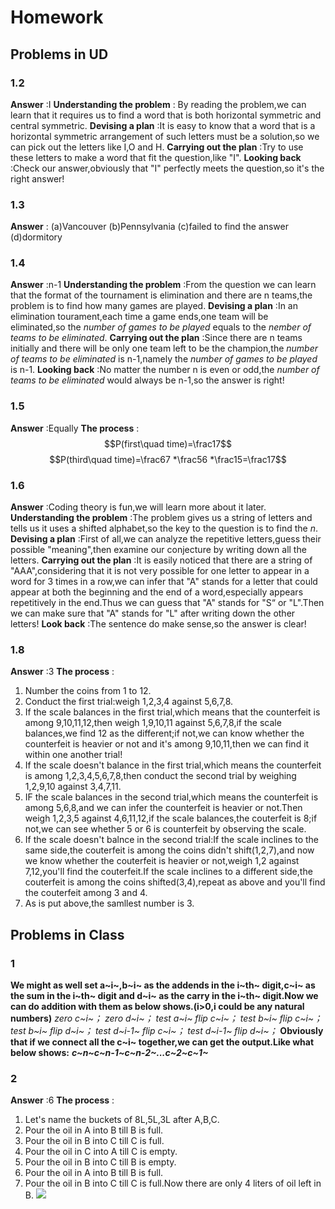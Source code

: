 # Homework
## Problems in UD
### 1.2
 **Answer** :I
**Understanding the problem** : By reading the problem,we can learn that it requires us to find a word that is both horizontal symmetric and central symmetric.
**Devising a plan** :It is easy to know that a word that is a horizontal symmetric arrangement of such letters must be a solution,so we can pick out the letters like I,O and H.
**Carrying out the plan** :Try to use these letters to make a word that fit the question,like "I".
**Looking back** :Check our answer,obviously that "I" perfectly meets the question,so it's the right answer!
### 1.3
**Answer** :
(a)Vancouver
(b)Pennsylvania
(c)failed to find the answer
(d)dormitory
### 1.4
**Answer** :n-1
**Understanding the problem** :From the question we can learn that the format of the tournament is elimination and there are n teams,the problem is to find how many games are played.
**Devising a plan** :In an elimination tourament,each time a game ends,one team will be eliminated,so the *number of games to be played* equals to the *nember of teams to be eliminated*.
**Carrying out the plan** :Since there are n teams initially and there will be only one team left to be the champion,the *number of teams to be eliminated* is n-1,namely the *number of games to be played* is n-1.
**Looking back** :No matter the number n is even or odd,the *number of teams to be eliminated* would always be n-1,so the answer is right!
### 1.5
**Answer** :Equally
**The process** :
$$P(first\quad time)=\frac17$$
$$P(third\quad time)=\frac67 *\frac56 *\frac15=\frac17$$
### 1.6
**Answer** :Coding theory is fun,we will learn more about it later.
**Understanding the problem** :The problem gives us a string of letters and tells us it uses a shifted alphabet,so the key to the question is to find the *n*.
**Devising a plan** :First of all,we can analyze the repetitive letters,guess their possible "meaning",then examine our conjecture by writing down all the letters.
**Carrying out the plan** :It is easily noticed that there are a string of "AAA",considering that it is not very possible for one letter to appear in a word for 3 times in a row,we can infer that "A" stands for a letter that could appear at both the beginning and the end of a word,especially appears repetitively in the end.Thus we can guess that "A" stands for "S“ or "L".Then we can make sure that "A" stands for "L" after writing down the other letters!
**Look back** :The sentence do make sense,so the answer is clear!
### 1.8
**Answer** :3
**The process** :
1. Number the coins from 1 to 12.
2. Conduct the first trial:weigh 1,2,3,4 against 5,6,7,8.
3. If the scale balances in the first trial,which means that the counterfeit is among 9,10,11,12,then weigh 1,9,10,11 against 5,6,7,8,if the scale balances,we find 12 as the different;if not,we can know whether the counterfeit is heavier or not and it's among 9,10,11,then we can find it within one another trial!
4. If the scale doesn't balance in the first trial,which means the counterfeit is among 1,2,3,4,5,6,7,8,then conduct the second trial by weighing 1,2,9,10 against 3,4,7,11.
5. IF the scale balances in the second trial,which means the counterfeit is among 5,6,8,and we can infer the counterfeit is heavier or not.Then weigh 1,2,3,5 against 4,6,11,12,if the scale balances,the couterfeit is 8;if not,we can see whether 5 or 6 is counterfeit by observing the scale.
6. If the scale doesn't balnce in the second trial:If the scale inclines to the same side,the couterfeit is among the coins didn't shift(1,2,7),and now we know whether the couterfeit is heavier or not,weigh 1,2 against 7,12,you'll find the couterfeit.If the scale inclines to a different side,the couterfeit is among the coins shifted(3,4),repeat as above and you'll find the couterfeit among 3 and 4.
7. As is put above,the samllest number is 3.
## Problems in Class
### 1
**We might as well set a~i~,b~i~ as the addends in the i~th~ digit,c~i~ as the sum in the i~th~ digit and d~i~ as the carry in the i~th~ digit.Now  we can do addition with them as below shows.(i>0,i could be any natural numbers)**
*zero c~i~；*
*zero d~i~；*
*test a~i~  flip c~i~；*
*test b~i~  flip c~i~；*
*test b~i~  flip d~i~；*
*test d~i-1~ flip c~i~；*
*test d~i-1~ flip d~i~；* 
**Obviously that if we connect all the c~i~ together,we can get the output.Like what below shows:**
***c~n~c~n-1~c~n-2~...c~2~c~1~***
### 2
**Answer** :6
**The process** :
1. Let's name the buckets of 8L,5L,3L after A,B,C.
2. Pour the oil in A into B till B is full.
3. Pour the oil in B into C till C is full.
4. Pour the oil in C into A till C is empty.
5. Pour the oil in B into C till B is empty.
6. Pour the oil in A into B till B is full.
7. Pour the oil in B into C till C is full.Now there are only 4 liters of oil left in B.
![](../pics/1.png)
